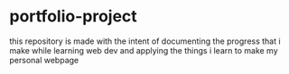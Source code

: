 # portfolio-project
this repository is made with the intent of documenting the progress that i make while learning web dev and applying the things i learn to make my personal webpage
